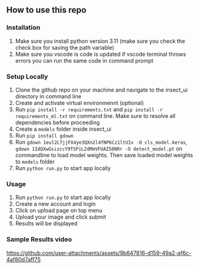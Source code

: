 ## How to use this repo
### Installation
1. Make sure you install python version 3.11 (make sure you check the check box for saving the path variable)
2. Make sure you vscode is code is updated if vscode terminal throws errors you can run the same code in command prompt

### Setup Locally
1. Clone the github repo on your machine and navigate to the insect_ui directory in command line
2. Create and activate virtual environmennt (optional)
3. Run `pip install -r requirements.txt` and `pip install -r requirements_ml.txt` on command line. Make sure to resolve all dependencies before proceeding
4. Create a `models` folder inside insect_ui
5. Run `pip install gdown`
6. Run `gdown 1eul2LTjjFX4ye3QXn2l4fNP6Cz1ltUIx -O cls_model.keras`,  `gdown 1IdQXwGsizccY9TSPiL2dMmVFUAZ58NRr -O detect_model.pt` on commandline to load model weights. Then save loaded model weights to `models` folder
7. Run `python run.py` to start app locally

### Usage
1. Run `python run.py` to start app locally
2. Create a new account and login
3. Click on upload page on top menu
4. Upload your image and click submit
5. Results will be displayed

### Sample Results video


https://github.com/user-attachments/assets/9b647816-d159-49a2-af6c-4af80d7aff75

